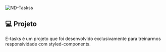 
![ND-Taskss](https://github.com/NiltonDutra/NDTasks/assets/67064216/f1b3f2bf-ca4b-423a-9c33-67ea125d783e)


## 💻 Projeto

E-tasks é um projeto que foi desenvolvido exclusivamente para treinarmos responsividade com styled-components.

